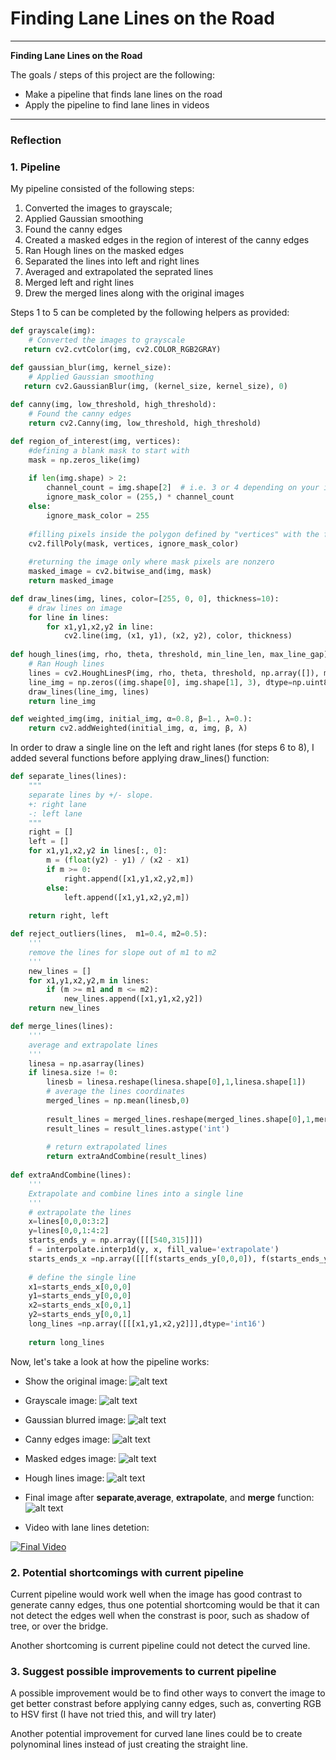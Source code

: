 # **Finding Lane Lines on the Road** 

---

**Finding Lane Lines on the Road**

The goals / steps of this project are the following:

* Make a pipeline that finds lane lines on the road
* Apply the pipeline to find lane lines in videos


[//]: # (Image References)

[image1]: ./examples/original.png "original"
[image2]: ./examples/grayscale.png "grayscale"
[image3]: ./examples/gaussianblur.png "gaussianblur"
[image4]: ./examples/cannyedge.png "cannyedge"
[image5]: ./examples/maskededge.png "maskededge"
[image6]: ./examples/segmented.png "segmented hough"
[image7]: ./examples/finalimage.png "finalimage"

---

### Reflection

### 1. Pipeline

My pipeline consisted of the following steps:

1. Converted the images to grayscale;
2. Applied Gaussian smoothing
3. Found the canny edges
4. Created a masked edges in the region of interest of the canny edges
5. Ran Hough lines on the masked edges
6. Separated the lines into left and right lines
7. Averaged and extrapolated the seprated lines
8. Merged left and right lines
9. Drew the merged lines along with the original images

Steps 1 to 5 can be completed by the following helpers as provided:

```python
def grayscale(img):
	# Converted the images to grayscale
   return cv2.cvtColor(img, cv2.COLOR_RGB2GRAY)

def gaussian_blur(img, kernel_size):
	# Applied Gaussian smoothing
   return cv2.GaussianBlur(img, (kernel_size, kernel_size), 0)
    
def canny(img, low_threshold, high_threshold):
	# Found the canny edges
	return cv2.Canny(img, low_threshold, high_threshold)

def region_of_interest(img, vertices):
	#defining a blank mask to start with
	mask = np.zeros_like(img)   
    
    if len(img.shape) > 2:
        channel_count = img.shape[2]  # i.e. 3 or 4 depending on your image
        ignore_mask_color = (255,) * channel_count
    else:
        ignore_mask_color = 255
        
    #filling pixels inside the polygon defined by "vertices" with the fill color    
    cv2.fillPoly(mask, vertices, ignore_mask_color)
    
    #returning the image only where mask pixels are nonzero
    masked_image = cv2.bitwise_and(img, mask)
    return masked_image

def draw_lines(img, lines, color=[255, 0, 0], thickness=10):
	# draw lines on image
    for line in lines:
        for x1,y1,x2,y2 in line:
            cv2.line(img, (x1, y1), (x2, y2), color, thickness)
            
def hough_lines(img, rho, theta, threshold, min_line_len, max_line_gap):
	# Ran Hough lines
    lines = cv2.HoughLinesP(img, rho, theta, threshold, np.array([]), minLineLength=min_line_len, maxLineGap=max_line_gap)
    line_img = np.zeros((img.shape[0], img.shape[1], 3), dtype=np.uint8)
    draw_lines(line_img, lines)
    return line_img

def weighted_img(img, initial_img, α=0.8, β=1., λ=0.):
    return cv2.addWeighted(initial_img, α, img, β, λ)
```

In order to draw a single line on the left and right lanes (for steps 6 to 8), I added several functions before applying draw_lines() function:

```python
def separate_lines(lines):
    """ 
    separate lines by +/- slope.
    +: right lane
    -: left lane
    """
    right = []
    left = []
    for x1,y1,x2,y2 in lines[:, 0]:
        m = (float(y2) - y1) / (x2 - x1)
        if m >= 0: 
            right.append([x1,y1,x2,y2,m])
        else:
            left.append([x1,y1,x2,y2,m])
    
    return right, left

def reject_outliers(lines,  m1=0.4, m2=0.5):
    '''
    remove the lines for slope out of m1 to m2
    '''
    new_lines = []
    for x1,y1,x2,y2,m in lines:
        if (m >= m1 and m <= m2):
            new_lines.append([x1,y1,x2,y2])
    return new_lines

def merge_lines(lines):
    '''
    average and extrapolate lines
    '''
    linesa = np.asarray(lines)
    if linesa.size != 0:
        linesb = linesa.reshape(linesa.shape[0],1,linesa.shape[1])
        # average the lines coordinates
        merged_lines = np.mean(linesb,0)
    
        result_lines = merged_lines.reshape(merged_lines.shape[0],1,merged_lines.shape[1])
        result_lines = result_lines.astype('int')
    
        # return extrapolated lines
        return extraAndCombine(result_lines)
        
def extraAndCombine(lines):
    '''
    Extrapolate and combine lines into a single line
    '''
    # extrapolate the lines
    x=lines[0,0,0:3:2]
    y=lines[0,0,1:4:2]
    starts_ends_y = np.array([[[540,315]]])
    f = interpolate.interp1d(y, x, fill_value='extrapolate')
    starts_ends_x =np.array([[[f(starts_ends_y[0,0,0]), f(starts_ends_y[0,0,1])]]])
    
    # define the single line
    x1=starts_ends_x[0,0,0]
    y1=starts_ends_y[0,0,0]
    x2=starts_ends_x[0,0,1]
    y2=starts_ends_y[0,0,1]
    long_lines =np.array([[[x1,y1,x2,y2]]],dtype='int16')
    
    return long_lines

```

Now, let's take a look at how the pipeline works:

* Show the original image:
![alt text][image1]

* Grayscale image:
![alt text][image2]

* Gaussian blurred image:
![alt text][image3]

* Canny edges image:
![alt text][image4]

* Masked edges image:
![alt text][image5]

* Hough lines image:
![alt text][image6]

* Final image after **separate**,**average**, **extrapolate**, and **merge** function:
![alt text][image7]

* Video with lane lines detetion:

[![Final Video](https://img.youtube.com/vi/cJR8mmjCMuE/0.jpg)](https://www.youtube.com/watch?v=cJR8mmjCMuE)



### 2. Potential shortcomings with current pipeline


Current pipeline would work well when the image has good contrast to generate canny edges, thus one potential shortcoming would be that it can not detect the edges well when the constrast is poor, such as shadow of tree, or over the bridge.

Another shortcoming is current pipeline could not detect the curved line.


### 3. Suggest possible improvements to current pipeline

A possible improvement would be to find other ways to convert the image to get better constrast before applying canny edges, such as, converting RGB to HSV first (I have not tried this, and will try later)

Another potential improvement for curved lane lines could be to create polynominal lines instead of just creating the straight line.